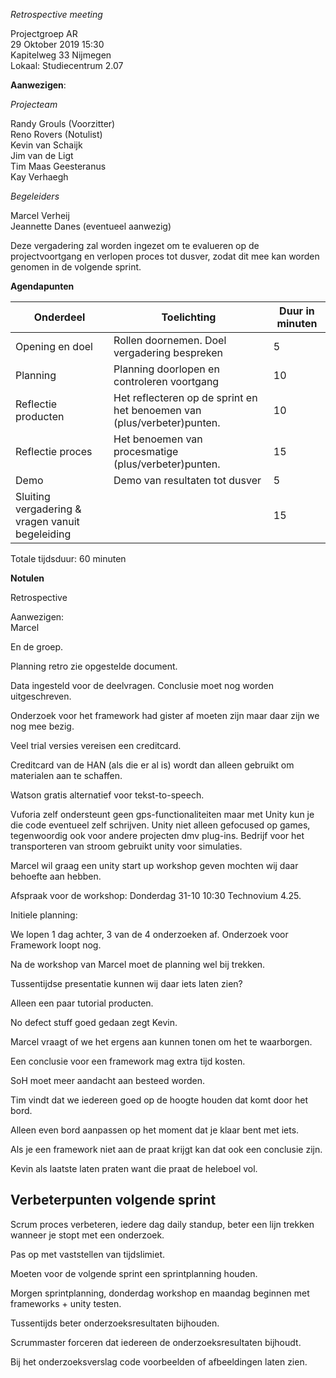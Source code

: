 _Retrospective meeting_

Projectgroep AR  
29 Oktober 2019 15:30  
Kapitelweg 33 Nijmegen  
Lokaal: Studiecentrum 2.07

**Aanwezigen**:

_Projecteam_

Randy Grouls (Voorzitter)  
Reno Rovers (Notulist)  
Kevin van Schaijk  
Jim van de Ligt  
Tim Maas Geesteranus  
Kay Verhaegh

_Begeleiders_

Marcel Verheij  
Jeannette Danes (eventueel aanwezig)

Deze vergadering zal worden ingezet om te evalueren op de projectvoortgang en
verlopen proces tot dusver, zodat dit mee kan worden genomen in de volgende
sprint.

**Agendapunten**

| **Onderdeel**                                    | **Toelichting**                                                         | **Duur in minuten** |
| ------------------------------------------------ | ----------------------------------------------------------------------- | ------------------- |
| Opening en doel                                  | Rollen doornemen. Doel vergadering bespreken                            | 5                   |
| Planning                                         | Planning doorlopen en controleren voortgang                             | 10                  |
| Reflectie producten                              | Het reflecteren op de sprint en het benoemen van (plus/verbeter)punten. | 10                  |
| Reflectie proces                                 | Het benoemen van procesmatige (plus/verbeter)punten.                    | 15                  |
| Demo                                             | Demo van resultaten tot dusver                                          | 5                   |
| Sluiting vergadering & vragen vanuit begeleiding |                                                                         | 15                  |

Totale tijdsduur: 60 minuten

**Notulen**

Retrospective

Aanwezigen:  
Marcel

En de groep.

Planning retro zie opgestelde document.

Data ingesteld voor de deelvragen. Conclusie moet nog worden uitgeschreven.

Onderzoek voor het framework had gister af moeten zijn maar daar zijn we nog mee
bezig.

Veel trial versies vereisen een creditcard.

Creditcard van de HAN (als die er al is) wordt dan alleen gebruikt om materialen
aan te schaffen.

Watson gratis alternatief voor tekst-to-speech.

Vuforia zelf ondersteunt geen gps-functionaliteiten maar met Unity kun je die
code eventueel zelf schrijven. Unity niet alleen gefocused op games,
tegenwoordig ook voor andere projecten dmv plug-ins. Bedrijf voor het
transporteren van stroom gebruikt unity voor simulaties.

Marcel wil graag een unity start up workshop geven mochten wij daar behoefte aan
hebben.

Afspraak voor de workshop: Donderdag 31-10 10:30 Technovium 4.25.

Initiele planning:

We lopen 1 dag achter, 3 van de 4 onderzoeken af. Onderzoek voor Framework loopt
nog.

Na de workshop van Marcel moet de planning wel bij trekken.

Tussentijdse presentatie kunnen wij daar iets laten zien?

Alleen een paar tutorial producten.

No defect stuff goed gedaan zegt Kevin.

Marcel vraagt of we het ergens aan kunnen tonen om het te waarborgen.

Een conclusie voor een framework mag extra tijd kosten.

SoH moet meer aandacht aan besteed worden.

Tim vindt dat we iedereen goed op de hoogte houden dat komt door het bord.

Alleen even bord aanpassen op het moment dat je klaar bent met iets.

Als je een framework niet aan de praat krijgt kan dat ook een conclusie zijn.

Kevin als laatste laten praten want die praat de heleboel vol.

## Verbeterpunten volgende sprint

Scrum proces verbeteren, iedere dag daily standup, beter een lijn trekken
wanneer je stopt met een onderzoek.

Pas op met vaststellen van tijdslimiet.

Moeten voor de volgende sprint een sprintplanning houden.

Morgen sprintplanning, donderdag workshop en maandag beginnen met frameworks +
unity testen.

Tussentijds beter onderzoeksresultaten bijhouden.

Scrummaster forceren dat iedereen de onderzoeksresultaten bijhoudt.

Bij het onderzoeksverslag code voorbeelden of afbeeldingen laten zien.
